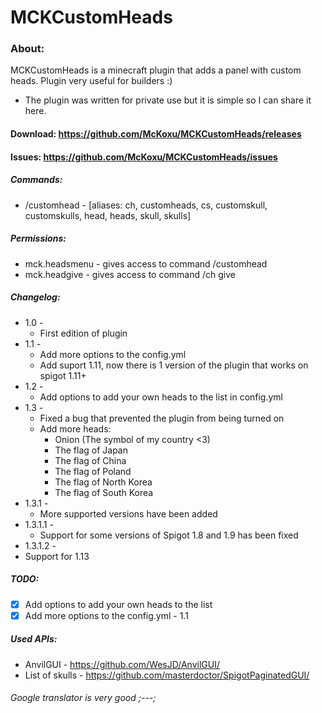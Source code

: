 # MCKCustomHeads

### About:
MCKCustomHeads is a minecraft plugin that adds a panel with custom heads. Plugin very useful for builders :)
* The plugin was written for private use but it is simple so I can share it here.

#### Download: https://github.com/McKoxu/MCKCustomHeads/releases
#### Issues: https://github.com/McKoxu/MCKCustomHeads/issues

##### Commands:
* /customhead - [aliases: ch, customheads, cs, customskull, customskulls, head, heads, skull, skulls]
##### Permissions:
 * mck.headsmenu - gives access to command /customhead
 * mck.headgive - gives access to command /ch give
##### Changelog:
 * 1.0 -
   * First edition of plugin
 * 1.1 -
   * Add more options to the config.yml
   * Add suport 1.11, now there is 1 version of the plugin that works on spigot 1.11+
 * 1.2 -
   * Add options to add your own heads to the list in config.yml
 * 1.3 -
   * Fixed a bug that prevented the plugin from being turned on
   * Add more heads:
     * Onion (The symbol of my country <3)
     * The flag of Japan
     * The flag of China
     * The flag of Poland
     * The flag of North Korea
     * The flag of South Korea
 * 1.3.1 -
   * More supported versions have been added
 * 1.3.1.1 -
   * Support for some versions of Spigot 1.8 and 1.9 has been fixed
  * 1.3.1.2 -
   * Support for 1.13
##### TODO:
 - [X] Add options to add your own heads to the list
 - [X] Add more options to the config.yml - 1.1
##### Used APIs:
 * AnvilGUI - https://github.com/WesJD/AnvilGUI/
 * List of skulls - https://github.com/masterdoctor/SpigotPaginatedGUI/

###### Google translator is very good ;---;
